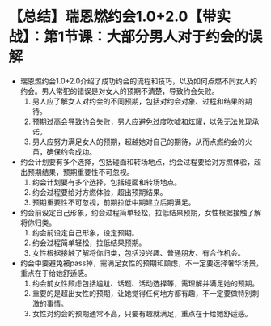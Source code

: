 # 【总结】瑞恩燃约会1.0+2.0【带实战】：第1节课：大部分男人对于约会的误解

-   瑞恩燃约会1.0+2.0介绍了成功约会的流程和技巧，以及如何点燃不同女人的约会。男人常犯的错误是对女人的预期不清楚，导致约会失败。
    1.  男人应了解女人对约会的不同预期，包括对约会对象、过程和结果的期待。
    2.  预期过高会导致约会失败，男人应避免过度吹嘘和炫耀，以免无法兑现承诺。
    3.  男人应努力满足女人的预期，超越她对自己的期待，从而点燃约会的火苗，确保约会成功。
-   约会计划要有多个选择，包括碰面和转场地点，约会过程要给对方燃体验，超出预期结果，预期重要性不可忽视。
    1.  约会计划要有多个选择，包括碰面和转场地点。
    2.  约会过程要给对方燃体验，超出预期结果。
    3.  预期重要性不可忽视，前期拉低中期建立后期满足。
-   约会前设定自己形象，约会过程简单轻松，拉低结果预期，女性根据接触了解将你归类。
    1.  约会前设定自己形象，设定预期。
    2.  约会过程简单轻松，拉低结果预期。
    3.  女性根据接触了解将你归类，包括没兴趣、普通朋友、有合作机会。
-   约会中要避免被pass掉，需满足女性的预期和顾虑，不一定要选择奢华场景，重点在于给她舒适感。
    1.  约会前女性顾虑包括尴尬、话题、活动选择等，需理解并满足她的预期。
    2.  重要的是超出女性的预期，让她觉得任何地方都有趣，不一定要做特别刺激的事情。
    3.  女性对约会的预期通常不高，只要有趣就满足，重点在于给她舒适感。
